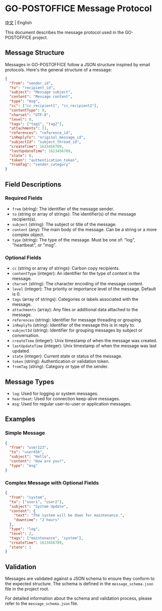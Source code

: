 # GO-POSTOFFICE Message Protocol

[中文](message-protocol_CN.md) | English

This document describes the message protocol used in the GO-POSTOFFICE project.

## Message Structure

Messages in GO-POSTOFFICE follow a JSON structure inspired by email protocols. Here's the general structure of a message:

```json
{
  "from": "sender_id",
  "to": "recipient_id",
  "subject": "Message subject",
  "content": "Message content",
  "type": "msg",
  "cc": ["cc_recipient1", "cc_recipient2"],
  "contentType": 0,
  "charset": "UTF-8",
  "level": 0,
  "tags": ["tag1", "tag2"],
  "attachments": [],
  "references": "reference_id",
  "inReplyTo": "original_message_id",
  "subjectId": "subject_thread_id",
  "createTime": 1623456789,
  "lastUpdateTime": 1623456789,
  "state": 0,
  "token": "authentication_token",
  "fromTag": "sender_category"
}
```

## Field Descriptions

### Required Fields

- `from` (string): The identifier of the message sender.
- `to` (string or array of strings): The identifier(s) of the message recipient(s).
- `subject` (string): The subject or title of the message.
- `content` (any): The main body of the message. Can be a string or a more complex object.
- `type` (string): The type of the message. Must be one of: "log", "heartbeat", or "msg".

### Optional Fields

- `cc` (string or array of strings): Carbon copy recipients.
- `contentType` (integer): An identifier for the type of content in the message.
- `charset` (string): The character encoding of the message content.
- `level` (integer): The priority or importance level of the message. Default is 0.
- `tags` (array of strings): Categories or labels associated with the message.
- `attachments` (array): Any files or additional data attached to the message.
- `references` (string): Identifier for message threading or grouping.
- `inReplyTo` (string): Identifier of the message this is in reply to.
- `subjectId` (string): Identifier for grouping messages by subject or conversation.
- `createTime` (integer): Unix timestamp of when the message was created.
- `lastUpdateTime` (integer): Unix timestamp of when the message was last updated.
- `state` (integer): Current state or status of the message.
- `token` (string): Authentication or validation token.
- `fromTag` (string): Category or type of the sender.

## Message Types

- `log`: Used for logging or system messages.
- `heartbeat`: Used for connection keep-alive messages.
- `msg`: Used for regular user-to-user or application messages.

## Examples

### Simple Message

```json
{
  "from": "user123",
  "to": "user456",
  "subject": "Hello",
  "content": "How are you?",
  "type": "msg"
}
```

### Complex Message with Optional Fields

```json
{
  "from": "system",
  "to": ["user1", "user2"],
  "subject": "System Update",
  "content": {
    "text": "The system will be down for maintenance.",
    "downtime": "2 hours"
  },
  "type": "log",
  "level": 2,
  "tags": ["maintenance", "system"],
  "createTime": 1623456789,
  "state": 1
}
```

## Validation

Messages are validated against a JSON schema to ensure they conform to the expected structure. The schema is defined in the `message_schema.json` file in the project root.

For detailed information about the schema and validation process, please refer to the `message_schema.json` file.